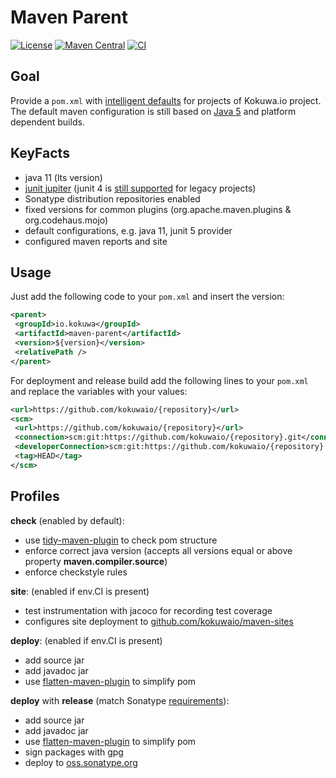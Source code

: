 # Maven Parent

[![License](https://img.shields.io/github/license/kokuwaio/maven-parent.svg?label=License)](https://github.com/kokuwaio/maven-parent/blob/main/LICENSE)
[![Maven Central](https://img.shields.io/maven-central/v/io.kokuwa.maven/maven-parent.svg?label=Maven%20Central)](https://central.sonatype.com/namespace/io.kokuwa.maven)
[![CI](https://img.shields.io/github/actions/workflow/status/kokuwaio/maven-parent/ci.yaml?branch=main&label=CI)](https://github.com/kokuwaio/maven-parent/actions/workflows/ci.yaml?query=branch%3Amain)

## Goal

Provide a `pom.xml` with [intelligent defaults](https://en.wikipedia.org/wiki/Convention_over_configuration) for projects of Kokuwa.io project.
The default maven configuration is still based on [Java 5](https://maven.apache.org/plugins/maven-compiler-plugin/compile-mojo.html#source) and platform dependent builds.

## KeyFacts

* java 11 (lts version)
* [junit jupiter](http://junit.org/junit5/docs/current/user-guide/) (junit 4 is [still supported](http://junit.org/junit5/docs/current/user-guide/#running-tests-junit-platform-runner) for legacy projects)
* Sonatype distribution repositories enabled
* fixed versions for common plugins (org.apache.maven.plugins & org.codehaus.mojo)
* default configurations, e.g. java 11, junit 5 provider
* configured maven reports and site

## Usage

Just add the following code to your `pom.xml` and insert the version:

```xml
<parent>
 <groupId>io.kokuwa</groupId>
 <artifactId>maven-parent</artifactId>
 <version>${version}</version>
 <relativePath />
</parent>
```

For deployment and release build add the following lines to your `pom.xml` and replace the variables with your values:

```xml
<url>https://github.com/kokuwaio/{repository}</url>
<scm>
 <url>https://github.com/kokuwaio/{repository}</url>
 <connection>scm:git:https://github.com/kokuwaio/{repository}.git</connection>
 <developerConnection>scm:git:https://github.com/kokuwaio/{repository}.git</developerConnection>
 <tag>HEAD</tag>
</scm>
```

## Profiles

**check** (enabled by default):

* use [tidy-maven-plugin](http://www.mojohaus.org/tidy-maven-plugin/) to check pom structure
* enforce correct java version (accepts all versions equal or above property **maven.compiler.source**)
* enforce checkstyle rules

**site**: (enabled if env.CI is present)

* test instrumentation with jacoco for recording test coverage
* configures site deployment to [github.com/kokuwaio/maven-sites](https://github.com/kokuwaio/maven-sites)

**deploy**: (enabled if env.CI is present)

* add source jar
* add javadoc jar
* use [flatten-maven-plugin](http://www.mojohaus.org/tidy-maven-plugin/) to simplify pom

**deploy** with **release** (match Sonatype [requirements](https://central.sonatype.org/pages/requirements.html)):

* add source jar
* add javadoc jar
* use [flatten-maven-plugin](http://www.mojohaus.org/tidy-maven-plugin/) to simplify pom
* sign packages with gpg
* deploy to [oss.sonatype.org](https://oss.sonatype.org)
